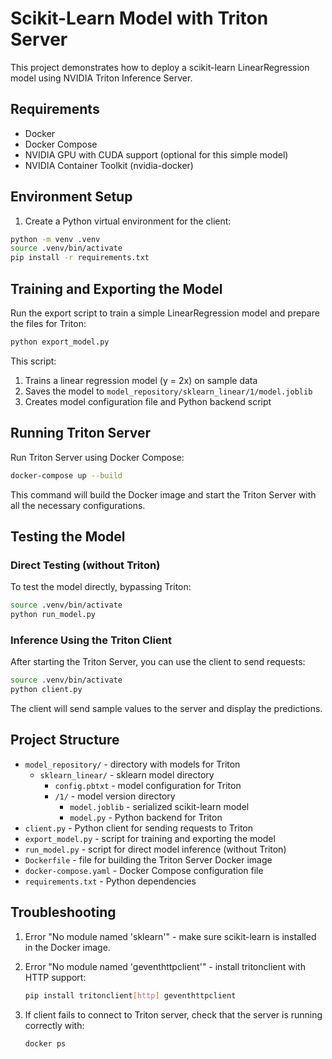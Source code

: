 # Scikit-Learn Model with Triton Server

This project demonstrates how to deploy a scikit-learn LinearRegression model using NVIDIA Triton Inference Server.

## Requirements

- Docker
- Docker Compose
- NVIDIA GPU with CUDA support (optional for this simple model)
- NVIDIA Container Toolkit (nvidia-docker)

## Environment Setup

1. Create a Python virtual environment for the client:

```bash
python -m venv .venv
source .venv/bin/activate
pip install -r requirements.txt
```

## Training and Exporting the Model

Run the export script to train a simple LinearRegression model and prepare the files for Triton:

```bash
python export_model.py
```

This script:
1. Trains a linear regression model (y = 2x) on sample data
2. Saves the model to `model_repository/sklearn_linear/1/model.joblib`
3. Creates model configuration file and Python backend script

## Running Triton Server

Run Triton Server using Docker Compose:

```bash
docker-compose up --build
```

This command will build the Docker image and start the Triton Server with all the necessary configurations.

## Testing the Model

### Direct Testing (without Triton)

To test the model directly, bypassing Triton:

```bash
source .venv/bin/activate
python run_model.py
```

### Inference Using the Triton Client

After starting the Triton Server, you can use the client to send requests:

```bash
source .venv/bin/activate
python client.py
```

The client will send sample values to the server and display the predictions.

## Project Structure

- `model_repository/` - directory with models for Triton
  - `sklearn_linear/` - sklearn model directory
    - `config.pbtxt` - model configuration for Triton
    - `/1/` - model version directory
      - `model.joblib` - serialized scikit-learn model
      - `model.py` - Python backend for Triton
- `client.py` - Python client for sending requests to Triton
- `export_model.py` - script for training and exporting the model
- `run_model.py` - script for direct model inference (without Triton)
- `Dockerfile` - file for building the Triton Server Docker image
- `docker-compose.yaml` - Docker Compose configuration file
- `requirements.txt` - Python dependencies

## Troubleshooting

1. Error "No module named 'sklearn'" - make sure scikit-learn is installed in the Docker image.

2. Error "No module named 'geventhttpclient'" - install tritonclient with HTTP support:
   ```bash
   pip install tritonclient[http] geventhttpclient
   ```

3. If client fails to connect to Triton server, check that the server is running correctly with:
   ```bash
   docker ps
   ``` 